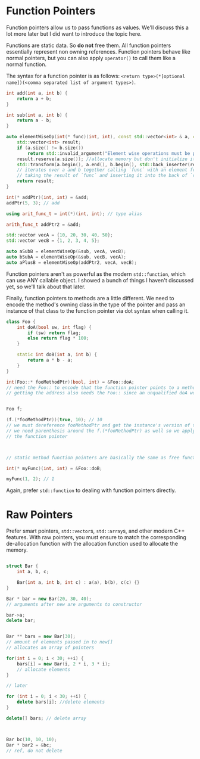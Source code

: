 # Function Pointers

Function pointers allow us to pass functions as values. We'll discuss this a lot more later but I did want to introduce the topic here.

Functions are static data. So **do not** free them. 
All function pointers essentially represent non owning references. Function pointers behave like normal pointers, but you can also apply `operator()` to call them like a normal function.

The syntax for a function pointer is as follows: `<return type>(*[optional name])(<comma separated list of argument types>)`.

```C++
int add(int a, int b) {
    return a + b;
}

int sub(int a, int b) {
    return a - b;
}

auto elementWiseOp(int(* func)(int, int), const std::vector<int> & a, const std::vector<int> & b) {
    std::vector<int> result;
    if (a.size() != b.size())
        return std::invalid_argument("Element wise operations must be performed on equal sized vectors");
    result.reserve(a.size()); //allocate memory but don't initialize it
    std::transform(a.begin(), a.end(), b.begin(), std::back_inserter(result), func);
    // iterates over a and b together calling `func` with an element from each
    // taking the result of `func` and inserting it into the back of `result`
    return result;
}

int(* addPtr)(int, int) = &add;
addPtr(5, 3); // add

using arit_func_t = int(*)(int, int); // type alias

arith_func_t addPtr2 = &add;

std::vector vecA = {10, 20, 30, 40, 50};
std::vector vecB = {1, 2, 3, 4, 5};

auto aSubB = elementWiseOp(&sub, vecA, vecB);
auto bSubA = elementWiseOp(&sub, vecB, vecA);
auto aPlusB = elementWiseOp(addPtr2, vecA, vecB);
```

Function pointers aren't as powerful as the modern `std::function`, which can use ANY callable object.
I showed a bunch of things I haven't discussed yet, so we'll talk about that later.

Finally, function pointers to methods are a little different. 
We need to encode the method's owning class in the type of the pointer and pass an instance of that class to the function pointer via dot syntax when calling it.

```C++
class Foo {
    int doA(bool sw, int flag) {
        if (sw) return flag;
        else return flag * 100;
    }

    static int doB(int a, int b) {
        return a * b - a;
    }
}

int(Foo::* fooMethodPtr)(bool, int) = &Foo::doA;
// need the Foo:: to encode that the function pointer points to a method
// getting the address also needs the Foo:: since an unqualified doA would be a free function


Foo f;

(f.(*fooMethodPtr))(true, 10); // 10
// we must dereference fooMethodPtr and get the instance's version of the method
// we need parenthesis around the f.(*fooMethodPtr) as well so we apply the instance method and not
// the function pointer



// static method function pointers are basically the same as free function pointers

int(* myFunc)(int, int) = &Foo::doB;

myFunc(1, 2); // 1
```

Again, prefer `std::function` to dealing with function pointers directly.

# Raw Pointers

Prefer smart pointers, `std::vector`s, `std::array`s, and other modern C++ features. 
With raw pointers, you must ensure to match the corresponding de-allocation function with the allocation function used to allocate the memory.


```C++

struct Bar {
    int a, b, c;

    Bar(int a, int b, int c) : a(a), b(b), c(c) {}
}

Bar * bar = new Bar(20, 30, 40);
// arguments after new are arguments to constructor

bar->a;
delete bar;


Bar ** bars = new Bar[30];
// amount of elements passed in to new[]
// allocates an array of pointers

for(int i = 0; i < 30; ++i) {
    bars[i] = new Bar(i, 2 * i, 3 * i);
    // allocate elements
}

// later

for (int i = 0; i < 30; ++i) {
    delete bars[i]; //delete elements
}

delete[] bars; // delete array



Bar bc(10, 10, 10);
Bar * bar2 = &bc;
// ref, do not delete
```